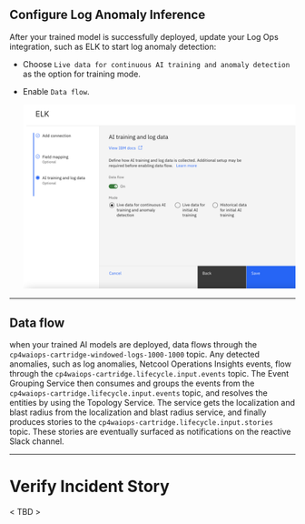 
## Configure Log Anomaly Inference

After your trained model is successfully deployed, update your Log Ops integration, such as ELK to start log anomaly detection:

* Choose `Live data for continuous AI training and anomaly detection` as the option for training mode.

* Enable `Data flow`.

   ![Inference](./images/aiops-log-anomaly-training-15.png)

---

## Data flow

when your trained AI models are deployed, data flows through the `cp4waiops-cartridge-windowed-logs-1000-1000` topic. Any detected anomalies, such as log anomalies, Netcool Operations Insights events, flow through the `cp4waiops-cartridge.lifecycle.input.events` topic. The Event Grouping Service then consumes and groups the events from the `cp4waiops-cartridge.lifecycle.input.events` topic, and resolves the entities by using the Topology Service. The service gets the localization and blast radius from the localization and blast radius service, and finally produces stories to the `cp4waiops-cartridge.lifecycle.input.stories` topic. These stories are eventually surfaced as notifications on the reactive Slack channel.


---

# Verify Incident Story

< TBD > 

